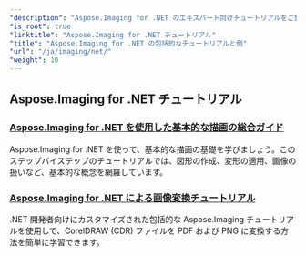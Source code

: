 ```yaml
---
"description": "Aspose.Imaging for .NET のエキスパート向けチュートリアルをご覧ください。詳細なガイド、コード例、実践的な解説を通して、画像の操作、変換、処理方法を習得できます。.NET アプリケーションにおける画像処理タスクの効率化を目指す開発者に最適です。"
"is_root": true
"linktitle": "Aspose.Imaging for .NET チュートリアル"
"title": "Aspose.Imaging for .NET の包括的なチュートリアルと例"
"url": "/ja/imaging/net/"
"weight": 10
---
```


## Aspose.Imaging for .NET チュートリアル
### [Aspose.Imaging for .NET を使用した基本的な描画の総合ガイド](./guide-to-basic-drawing/)
Aspose.Imaging for .NET を使って、基本的な描画の基礎を学びましょう。このステップバイステップのチュートリアルでは、図形の作成、変形の適用、画像の扱いなど、基本的な概念を網羅しています。
### [Aspose.Imaging for .NET による画像変換チュートリアル](./image-conversion/)
.NET 開発者向けにカスタマイズされた包括的な Aspose.Imaging チュートリアルを使用して、CorelDRAW (CDR) ファイルを PDF および PNG に変換する方法を簡単に学習できます。